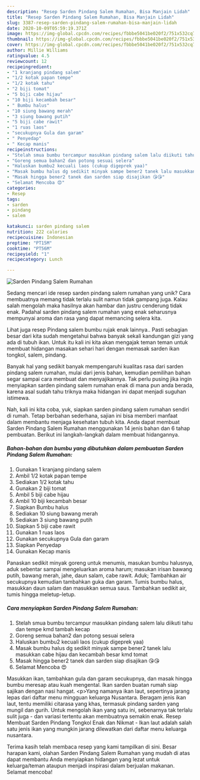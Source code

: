 ```yaml
---
description: "Resep Sarden Pindang Salem Rumahan, Bisa Manjain Lidah"
title: "Resep Sarden Pindang Salem Rumahan, Bisa Manjain Lidah"
slug: 3387-resep-sarden-pindang-salem-rumahan-bisa-manjain-lidah
date: 2020-10-09T05:59:19.371Z
image: https://img-global.cpcdn.com/recipes/fbbbe5041be020f2/751x532cq70/sarden-pindang-salem-rumahan-foto-resep-utama.jpg
thumbnail: https://img-global.cpcdn.com/recipes/fbbbe5041be020f2/751x532cq70/sarden-pindang-salem-rumahan-foto-resep-utama.jpg
cover: https://img-global.cpcdn.com/recipes/fbbbe5041be020f2/751x532cq70/sarden-pindang-salem-rumahan-foto-resep-utama.jpg
author: Millie Williams
ratingvalue: 4.5
reviewcount: 12
recipeingredient:
- "1 kranjang pindang salem"
- "1/2 kotak papan tempe"
- "1/2 kotak tahu"
- "2 biji tomat"
- "5 biji cabe hijau"
- "10 biji kecambah besar"
- " Bumbu halus"
- "10 siung bawang merah"
- "3 siung bawang putih"
- "5 biji cabe rawit"
- "1 ruas laos"
- "secukupnya Gula dan garam"
- " Penyedap"
- " Kecap manis"
recipeinstructions:
- "Stelah smua bumbu tercampur masukkan pindang salem lalu diikuti tahu dan tempe kmd tambah kecap"
- "Goreng semua bahan2 dan potong sesuai selera"
- "Haluskan bumbu2 kecuali laos (cukup digeprek yaa)"
- "Masak bumbu halus dg sedikit minyak sampe bener2 tanek lalu masukkan cabe hijau dan kecambah besar kmd tomat"
- "Masak hingga bener2 tanek dan sarden siap disajikan 😘😘"
- "Selamat Mencoba 😍"
categories:
- Resep
tags:
- sarden
- pindang
- salem

katakunci: sarden pindang salem 
nutrition: 222 calories
recipecuisine: Indonesian
preptime: "PT15M"
cooktime: "PT56M"
recipeyield: "1"
recipecategory: Lunch

---
```



![Sarden Pindang Salem Rumahan](https://img-global.cpcdn.com/recipes/fbbbe5041be020f2/751x532cq70/sarden-pindang-salem-rumahan-foto-resep-utama.jpg)

Sedang mencari ide resep sarden pindang salem rumahan yang unik? Cara membuatnya memang tidak terlalu sulit namun tidak gampang juga. Kalau salah mengolah maka hasilnya akan hambar dan justru cenderung tidak enak. Padahal sarden pindang salem rumahan yang enak seharusnya mempunyai aroma dan rasa yang dapat memancing selera kita.

Lihat juga resep Pindang salem bumbu rujak enak lainnya.. Pasti sebagian besar dari kita sudah mengetahui bahwa banyak sekali kandungan gizi yang ada di tubuh ikan. Untuk itu kali ini kita akan mengajak teman teman untuk membuat hidangan masakan sehari hari dengan memasak sarden ikan tongkol, salem, pindang.

Banyak hal yang sedikit banyak mempengaruhi kualitas rasa dari sarden pindang salem rumahan, mulai dari jenis bahan, kemudian pemilihan bahan segar sampai cara membuat dan menyajikannya. Tak perlu pusing jika ingin menyiapkan sarden pindang salem rumahan enak di mana pun anda berada, karena asal sudah tahu triknya maka hidangan ini dapat menjadi suguhan istimewa.


Nah, kali ini kita coba, yuk, siapkan sarden pindang salem rumahan sendiri di rumah. Tetap berbahan sederhana, sajian ini bisa memberi manfaat dalam membantu menjaga kesehatan tubuh kita. Anda dapat membuat Sarden Pindang Salem Rumahan menggunakan 14 jenis bahan dan 6 tahap pembuatan. Berikut ini langkah-langkah dalam membuat hidangannya.

<!--inarticleads1-->

##### Bahan-bahan dan bumbu yang dibutuhkan dalam pembuatan Sarden Pindang Salem Rumahan:

1. Gunakan 1 kranjang pindang salem
1. Ambil 1/2 kotak papan tempe
1. Sediakan 1/2 kotak tahu
1. Gunakan 2 biji tomat
1. Ambil 5 biji cabe hijau
1. Ambil 10 biji kecambah besar
1. Siapkan  Bumbu halus
1. Sediakan 10 siung bawang merah
1. Sediakan 3 siung bawang putih
1. Siapkan 5 biji cabe rawit
1. Gunakan 1 ruas laos
1. Gunakan secukupnya Gula dan garam
1. Siapkan  Penyedap
1. Gunakan  Kecap manis


Panaskan sedikit minyak goreng untuk menumis, masukan bumbu halusnya, aduk sebentar sampai mengeluarkan aroma harum; masukan irisan bawang putih, bawang merah, jahe, daun salam, cabe rawit. Aduk; Tambahkan air secukupnya kemudian tambahkan guka dan garam. Tumis bumbu halus, masukkan daun salam dan masukkan semua saus. Tambahkan sedikit air, tumis hingga meletup-letup. 

<!--inarticleads2-->

##### Cara menyiapkan Sarden Pindang Salem Rumahan:

1. Stelah smua bumbu tercampur masukkan pindang salem lalu diikuti tahu dan tempe kmd tambah kecap
1. Goreng semua bahan2 dan potong sesuai selera
1. Haluskan bumbu2 kecuali laos (cukup digeprek yaa)
1. Masak bumbu halus dg sedikit minyak sampe bener2 tanek lalu masukkan cabe hijau dan kecambah besar kmd tomat
1. Masak hingga bener2 tanek dan sarden siap disajikan 😘😘
1. Selamat Mencoba 😍


Masukkan ikan, tambahkan gula dan garam secukupnya, dan masak hingga bumbu meresap atau kuah mengental. Ikan sarden buatan rumah siap sajikan dengan nasi hangat. &lt;p&gt;Yang namanya ikan laut, sepertinya jarang lepas dari daftar menu mingguan keluarga Nusantara. Beragam jenis ikan laut, tentu memiliki citarasa yang khas, termasuk pindang sarden yang mungil dan gurih. Untuk mengolah ikan yang satu ini, sebenarnya tak terlalu sulit juga - dan variasi tertentu akan membuatnya semakin enak. Resep Membuat Sarden Pindang Tongkol Enak dan Nikmat - Ikan laut adalah salah satu jenis ikan yang mungkin jarang dilewatkan dari daftar menu keluarga nusantara. 

Terima kasih telah membaca resep yang kami tampilkan di sini. Besar harapan kami, olahan Sarden Pindang Salem Rumahan yang mudah di atas dapat membantu Anda menyiapkan hidangan yang lezat untuk keluarga/teman ataupun menjadi inspirasi dalam berjualan makanan. Selamat mencoba!
